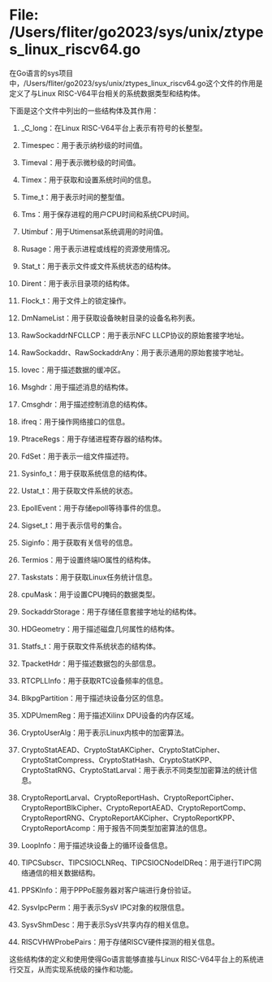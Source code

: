 # File: /Users/fliter/go2023/sys/unix/ztypes_linux_riscv64.go

在Go语言的sys项目中，/Users/fliter/go2023/sys/unix/ztypes_linux_riscv64.go这个文件的作用是定义了与Linux RISC-V64平台相关的系统数据类型和结构体。

下面是这个文件中列出的一些结构体及其作用：

1. _C_long：在Linux RISC-V64平台上表示有符号的长整型。

2. Timespec：用于表示纳秒级的时间值。

3. Timeval：用于表示微秒级的时间值。

4. Timex：用于获取和设置系统时间的信息。

5. Time_t：用于表示时间的整型值。

6. Tms：用于保存进程的用户CPU时间和系统CPU时间。

7. Utimbuf：用于Utimensat系统调用的时间值。

8. Rusage：用于表示进程或线程的资源使用情况。

9. Stat_t：用于表示文件或文件系统状态的结构体。

10. Dirent：用于表示目录项的结构体。

11. Flock_t：用于文件上的锁定操作。

12. DmNameList：用于获取设备映射目录的设备名称列表。

13. RawSockaddrNFCLLCP：用于表示NFC LLCP协议的原始套接字地址。

14. RawSockaddr、RawSockaddrAny：用于表示通用的原始套接字地址。

15. Iovec：用于描述数据的缓冲区。

16. Msghdr：用于描述消息的结构体。

17. Cmsghdr：用于描述控制消息的结构体。

18. ifreq：用于操作网络接口的信息。

19. PtraceRegs：用于存储进程寄存器的结构体。

20. FdSet：用于表示一组文件描述符。

21. Sysinfo_t：用于获取系统信息的结构体。

22. Ustat_t：用于获取文件系统的状态。

23. EpollEvent：用于存储epoll等待事件的信息。

24. Sigset_t：用于表示信号的集合。

25. Siginfo：用于获取有关信号的信息。

26. Termios：用于设置终端IO属性的结构体。

27. Taskstats：用于获取Linux任务统计信息。

28. cpuMask：用于设置CPU掩码的数据类型。

29. SockaddrStorage：用于存储任意套接字地址的结构体。

30. HDGeometry：用于描述磁盘几何属性的结构体。

31. Statfs_t：用于获取文件系统状态的结构体。

32. TpacketHdr：用于描述数据包的头部信息。

33. RTCPLLInfo：用于获取RTC设备频率的信息。

34. BlkpgPartition：用于描述块设备分区的信息。

35. XDPUmemReg：用于描述Xilinx DPU设备的内存区域。

36. CryptoUserAlg：用于表示Linux内核中的加密算法。

37. CryptoStatAEAD、CryptoStatAKCipher、CryptoStatCipher、CryptoStatCompress、CryptoStatHash、CryptoStatKPP、CryptoStatRNG、CryptoStatLarval：用于表示不同类型加密算法的统计信息。

38. CryptoReportLarval、CryptoReportHash、CryptoReportCipher、CryptoReportBlkCipher、CryptoReportAEAD、CryptoReportComp、CryptoReportRNG、CryptoReportAKCipher、CryptoReportKPP、CryptoReportAcomp：用于报告不同类型加密算法的信息。

39. LoopInfo：用于描述块设备上的循环设备信息。

40. TIPCSubscr、TIPCSIOCLNReq、TIPCSIOCNodeIDReq：用于进行TIPC网络通信的相关数据结构。

41. PPSKInfo：用于PPPoE服务器对客户端进行身份验证。

42. SysvIpcPerm：用于表示SysV IPC对象的权限信息。

43. SysvShmDesc：用于表示SysV共享内存的相关信息。

44. RISCVHWProbePairs：用于存储RISCV硬件探测的相关信息。

这些结构体的定义和使用使得Go语言能够直接与Linux RISC-V64平台上的系统进行交互，从而实现系统级的操作和功能。

